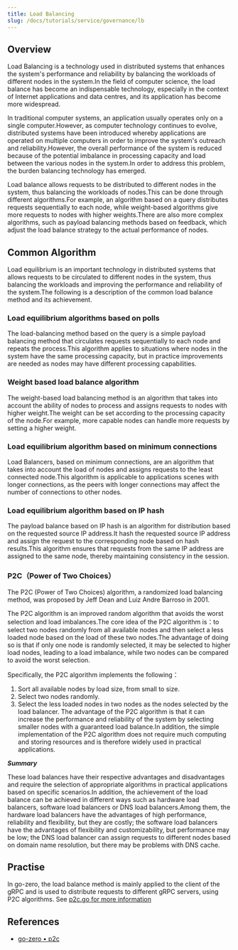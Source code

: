 ```yaml
---
title: Load Balancing
slug: /docs/tutorials/service/governance/lb
---
```


## Overview

Load Balancing is a technology used in distributed systems that enhances the system's performance and reliability by balancing the workloads of different nodes in the system.In the field of computer science, the load balance has become an indispensable technology, especially in the context of Internet applications and data centres, and its application has become more widespread.

In traditional computer systems, an application usually operates only on a single computer.However, as computer technology continues to evolve, distributed systems have been introduced whereby applications are operated on multiple computers in order to improve the system's outreach and reliability.However, the overall performance of the system is reduced because of the potential imbalance in processing capacity and load between the various nodes in the system.In order to address this problem, the burden balancing technology has emerged.

Load balance allows requests to be distributed to different nodes in the system, thus balancing the workloads of nodes.This can be done through different algorithms.For example, an algorithm based on a query distributes requests sequentially to each node, while weight-based algorithms give more requests to nodes with higher weights.There are also more complex algorithms, such as payload balancing methods based on feedback, which adjust the load balance strategy to the actual performance of nodes.

## Common Algorithm

Load equilibrium is an important technology in distributed systems that allows requests to be circulated to different nodes in the system, thus balancing the workloads and improving the performance and reliability of the system.The following is a description of the common load balance method and its achievement.

### Load equilibrium algorithms based on polls

The load-balancing method based on the query is a simple payload balancing method that circulates requests sequentially to each node and repeats the process.This algorithm applies to situations where nodes in the system have the same processing capacity, but in practice improvements are needed as nodes may have different processing capabilities.

### Weight based load balance algorithm

The weight-based load balancing method is an algorithm that takes into account the ability of nodes to process and assigns requests to nodes with higher weight.The weight can be set according to the processing capacity of the node.For example, more capable nodes can handle more requests by setting a higher weight.

### Load equilibrium algorithm based on minimum connections

Load Balancers, based on minimum connections, are an algorithm that takes into account the load of nodes and assigns requests to the least connected node.This algorithm is applicable to applications scenes with longer connections, as the peers with longer connections may affect the number of connections to other nodes.


### Load equilibrium algorithm based on IP hash
The payload balance based on IP hash is an algorithm for distribution based on the requested source IP address.It hash the requested source IP address and assign the request to the corresponding node based on hash results.This algorithm ensures that requests from the same IP address are assigned to the same node, thereby maintaining consistency in the session.

### P2C（Power of Two Choices）
The P2C (Power of Two Choices) algorithm, a randomized load balancing method, was proposed by Jeff Dean and Luiz Andre Barroso in 2001.

The P2C algorithm is an improved random algorithm that avoids the worst selection and load imbalances.The core idea of the P2C algorithm is：to select two nodes randomly from all available nodes and then select a less loaded node based on the load of these two nodes.The advantage of doing so is that if only one node is randomly selected, it may be selected to higher load nodes, leading to a load imbalance, while two nodes can be compared to avoid the worst selection.

Specifically, the P2C algorithm implements the following：

1. Sort all available nodes by load size, from small to size.
2. Select two nodes randomly.
3. Select the less loaded nodes in two nodes as the nodes selected by the load balancer. The advantage of the P2C algorithm is that it can increase the performance and reliability of the system by selecting smaller nodes with a guaranteed load balance.In addition, the simple implementation of the P2C algorithm does not require much computing and storing resources and is therefore widely used in practical applications.

***Summary***

These load balances have their respective advantages and disadvantages and require the selection of appropriate algorithms in practical applications based on specific scenarios.In addition, the achievement of the load balance can be achieved in different ways such as hardware load balancers, software load balancers or DNS load balancers.Among them, the hardware load balancers have the advantages of high performance, reliability and flexibility, but they are costly; the software load balancers have the advantages of flexibility and customizability, but performance may be low; the DNS load balancer can assign requests to different nodes based on domain name resolution, but there may be problems with DNS cache.


## Practise

In go-zero, the load balance method is mainly applied to the client of the gRPC and is used to distribute requests to different gRPC servers, using P2C algorithms. See <a href="https://github.com/zeromicro/go-zero/blob/master/zrpc/internal/balancer/p2c/p2c.go" target="_blank">p2c.go for more information</a>

## References

- <a href="https://github.com/zeromicro/go-zero/blob/master/zrpc/internal/balancer/p2c/p2c.go" target="_blank">go-zero • p2c</a>